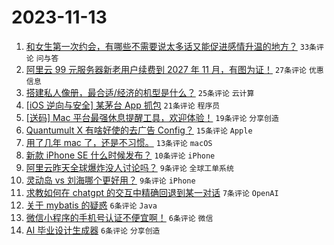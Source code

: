 # 2023-11-13

1. [和女生第一次约会，有哪些不需要说太多话又能促进感情升温的地方？](https://www.v2ex.com/t/991306) `33条评论` `问与答`
1. [阿里云 99 元服务器新老用户续费到 2027 年 11 月，有图为证！](https://www.v2ex.com/t/991313) `27条评论` `优惠信息`
1. [搭建私人像册，最合适/经济的机型是什么？](https://www.v2ex.com/t/991318) `25条评论` `云计算`
1. [[iOS 逆向与安全] 某茅台 App 抓包](https://www.v2ex.com/t/991314) `21条评论` `程序员`
1. [[送码] Mac 平台最强休息提醒工具，欢迎体验！](https://www.v2ex.com/t/991317) `19条评论` `分享创造`
1. [Quantumult X 有啥好使的去广告 Config？](https://www.v2ex.com/t/991309) `15条评论` `Apple`
1. [用了几年 mac 了，还是不习惯。](https://www.v2ex.com/t/991332) `13条评论` `macOS`
1. [新款 iPhone SE 什么时候发布？](https://www.v2ex.com/t/991312) `10条评论` `iPhone`
1. [阿里云昨天全球爆炸没人讨论吗？](https://www.v2ex.com/t/991327) `9条评论` `全球工单系统`
1. [灵动岛 vs 刘海哪个更好用？](https://www.v2ex.com/t/991310) `9条评论` `iPhone`
1. [求教如何在 chatgpt 的交互中精确回退到某一对话](https://www.v2ex.com/t/991311) `7条评论` `OpenAI`
1. [关于 mybatis 的疑惑](https://www.v2ex.com/t/991335) `6条评论` `Java`
1. [微信小程序的手机号认证不便宜啊！](https://www.v2ex.com/t/991330) `6条评论` `微信`
1. [AI 毕业设计生成器](https://www.v2ex.com/t/991319) `6条评论` `分享创造`

